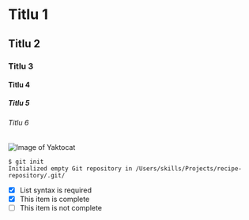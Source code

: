 # Titlu 1
## Titlu 2
### Titlu 3
#### Titlu 4
##### Titlu 5
######  Titlu 6

![Image of Yaktocat](https://octodex.github.com/images/yaktocat.png)

```
$ git init
Initialized empty Git repository in /Users/skills/Projects/recipe-repository/.git/
```
- [x] List syntax is required
- [x] This item is complete
- [ ] This item is not complete
